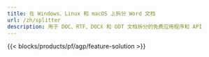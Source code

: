 ```yaml
---
title: 在 Windows、Linux 和 macOS 上拆分 Word 文档 
url: /zh/splitter
description: 用于 DOC、RTF、DOCX 和 ODT 文档拆分的免费应用程序和 API
---
```


{{< blocks/products/pf/agp/feature-solution >}} 